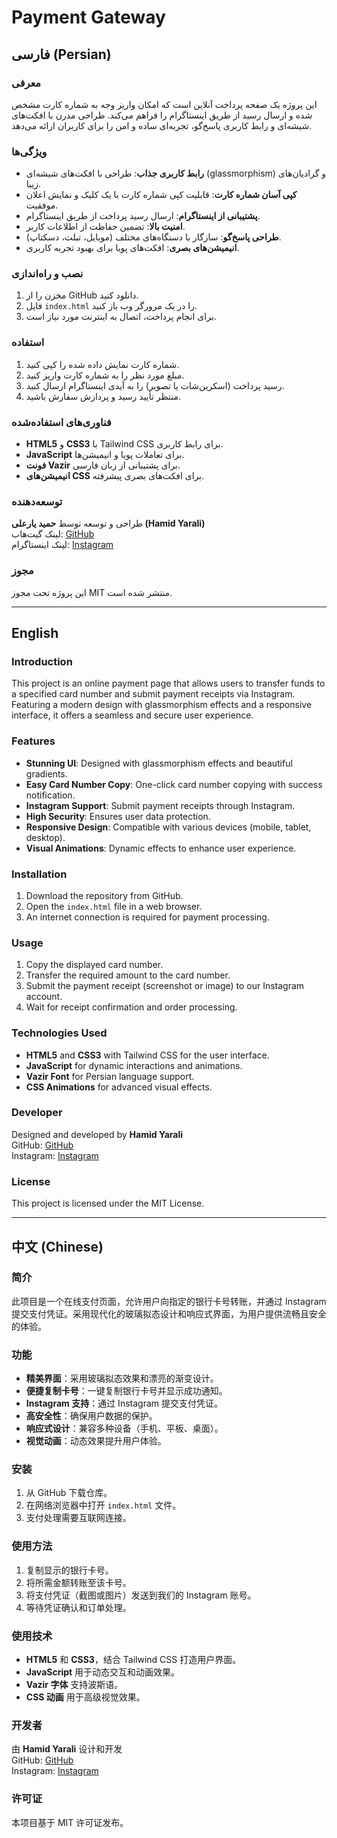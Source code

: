 # Payment Gateway

## فارسی (Persian)

### معرفی
این پروژه یک صفحه پرداخت آنلاین است که امکان واریز وجه به شماره کارت مشخص شده و ارسال رسید از طریق اینستاگرام را فراهم می‌کند. طراحی مدرن با افکت‌های شیشه‌ای و رابط کاربری پاسخ‌گو، تجربه‌ای ساده و امن را برای کاربران ارائه می‌دهد.

### ویژگی‌ها
- **رابط کاربری جذاب**: طراحی با افکت‌های شیشه‌ای (glassmorphism) و گرادیان‌های زیبا.
- **کپی آسان شماره کارت**: قابلیت کپی شماره کارت با یک کلیک و نمایش اعلان موفقیت.
- **پشتیبانی از اینستاگرام**: ارسال رسید پرداخت از طریق اینستاگرام.
- **امنیت بالا**: تضمین حفاظت از اطلاعات کاربر.
- **طراحی پاسخ‌گو**: سازگار با دستگاه‌های مختلف (موبایل، تبلت، دسکتاپ).
- **انیمیشن‌های بصری**: افکت‌های پویا برای بهبود تجربه کاربری.

### نصب و راه‌اندازی
1. مخزن را از GitHub دانلود کنید.
2. فایل `index.html` را در یک مرورگر وب باز کنید.
3. برای انجام پرداخت، اتصال به اینترنت مورد نیاز است.

### استفاده
1. شماره کارت نمایش داده شده را کپی کنید.
2. مبلغ مورد نظر را به شماره کارت واریز کنید.
3. رسید پرداخت (اسکرین‌شات یا تصویر) را به آیدی اینستاگرام ارسال کنید.
4. منتظر تأیید رسید و پردازش سفارش باشید.

### فناوری‌های استفاده‌شده
- **HTML5** و **CSS3** با Tailwind CSS برای رابط کاربری.
- **JavaScript** برای تعاملات پویا و انیمیشن‌ها.
- **فونت Vazir** برای پشتیبانی از زبان فارسی.
- **انیمیشن‌های CSS** برای افکت‌های بصری پیشرفته.

### توسعه‌دهنده
طراحی و توسعه توسط **حمید یارعلی (Hamid Yarali)**  
لینک گیت‌هاب: [GitHub](https://github.com/HamidYaraliOfficial)  
لینک اینستاگرام: [Instagram](https://www.instagram.com/hamidyaraliofficial?igsh=MWpxZjhhMHZuNnlpYQ==)

### مجوز
این پروژه تحت مجوز MIT منتشر شده است.

---

## English

### Introduction
This project is an online payment page that allows users to transfer funds to a specified card number and submit payment receipts via Instagram. Featuring a modern design with glassmorphism effects and a responsive interface, it offers a seamless and secure user experience.

### Features
- **Stunning UI**: Designed with glassmorphism effects and beautiful gradients.
- **Easy Card Number Copy**: One-click card number copying with success notification.
- **Instagram Support**: Submit payment receipts through Instagram.
- **High Security**: Ensures user data protection.
- **Responsive Design**: Compatible with various devices (mobile, tablet, desktop).
- **Visual Animations**: Dynamic effects to enhance user experience.

### Installation
1. Download the repository from GitHub.
2. Open the `index.html` file in a web browser.
3. An internet connection is required for payment processing.

### Usage
1. Copy the displayed card number.
2. Transfer the required amount to the card number.
3. Submit the payment receipt (screenshot or image) to our Instagram account.
4. Wait for receipt confirmation and order processing.

### Technologies Used
- **HTML5** and **CSS3** with Tailwind CSS for the user interface.
- **JavaScript** for dynamic interactions and animations.
- **Vazir Font** for Persian language support.
- **CSS Animations** for advanced visual effects.

### Developer
Designed and developed by **Hamid Yarali**  
GitHub: [GitHub](https://github.com/HamidYaraliOfficial)  
Instagram: [Instagram](https://www.instagram.com/hamidyaraliofficial?igsh=MWpxZjhhMHZuNnlpYQ==)

### License
This project is licensed under the MIT License.

---

## 中文 (Chinese)

### 简介
此项目是一个在线支付页面，允许用户向指定的银行卡号转账，并通过 Instagram 提交支付凭证。采用现代化的玻璃拟态设计和响应式界面，为用户提供流畅且安全的体验。

### 功能
- **精美界面**：采用玻璃拟态效果和漂亮的渐变设计。
- **便捷复制卡号**：一键复制银行卡号并显示成功通知。
- **Instagram 支持**：通过 Instagram 提交支付凭证。
- **高安全性**：确保用户数据的保护。
- **响应式设计**：兼容多种设备（手机、平板、桌面）。
- **视觉动画**：动态效果提升用户体验。

### 安装
1. 从 GitHub 下载仓库。
2. 在网络浏览器中打开 `index.html` 文件。
3. 支付处理需要互联网连接。

### 使用方法
1. 复制显示的银行卡号。
2. 将所需金额转账至该卡号。
3. 将支付凭证（截图或图片）发送到我们的 Instagram 账号。
4. 等待凭证确认和订单处理。

### 使用技术
- **HTML5** 和 **CSS3**，结合 Tailwind CSS 打造用户界面。
- **JavaScript** 用于动态交互和动画效果。
- **Vazir 字体** 支持波斯语。
- **CSS 动画** 用于高级视觉效果。

### 开发者
由 **Hamid Yarali** 设计和开发  
GitHub: [GitHub](https://github.com/HamidYaraliOfficial)  
Instagram: [Instagram](https://www.instagram.com/hamidyaraliofficial?igsh=MWpxZjhhMHZuNnlpYQ==)

### 许可证
本项目基于 MIT 许可证发布。